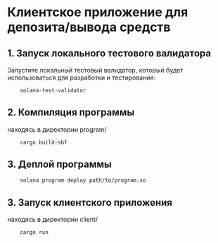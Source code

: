 # Клиентское приложение для депозита/вывода средств

## 1. Запуск локального тестового валидатора

Запустите локальный тестовый валидатор, который будет использоваться для разработки и тестирования:

```bash
    solana-test-validator
```

## 2. Компиляция программы

находясь в директории program/

```bash
    cargo build-sbf
```

## 3. Деплой программы

```bash
    solana program deploy path/to/program.so
```

## 3. Запуск клиентского приложения

находясь в директории client/

```bash
    cargo run
```
